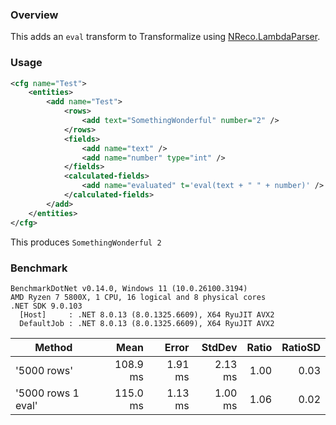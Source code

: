 ### Overview

This adds an `eval` transform to Transformalize using [NReco.LambdaParser](https://github.com/nreco/lambdaparser).

### Usage

```xml
<cfg name="Test">
    <entities>
        <add name="Test">
            <rows>
                <add text="SomethingWonderful" number="2" />
            </rows>
            <fields>
                <add name="text" />
                <add name="number" type="int" />
            </fields>
            <calculated-fields>
                <add name="evaluated" t='eval(text + " " + number)' />
            </calculated-fields>
        </add>
    </entities>
</cfg>
```

This produces `SomethingWonderful 2`

### Benchmark

```
BenchmarkDotNet v0.14.0, Windows 11 (10.0.26100.3194)
AMD Ryzen 7 5800X, 1 CPU, 16 logical and 8 physical cores
.NET SDK 9.0.103
  [Host]     : .NET 8.0.13 (8.0.1325.6609), X64 RyuJIT AVX2
  DefaultJob : .NET 8.0.13 (8.0.1325.6609), X64 RyuJIT AVX2

```
| Method             | Mean     | Error   | StdDev  | Ratio | RatioSD |
|------------------- |---------:|--------:|--------:|------:|--------:|
| &#39;5000 rows&#39;        | 108.9 ms | 1.91 ms | 2.13 ms |  1.00 |    0.03 |
| &#39;5000 rows 1 eval&#39; | 115.0 ms | 1.13 ms | 1.00 ms |  1.06 |    0.02 |
